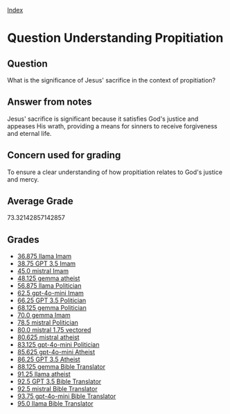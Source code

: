 
[Index](../../index.md)
# Question Understanding Propitiation
## Question
What is the significance of Jesus' sacrifice in the context of propitiation?

## Answer from notes
Jesus' sacrifice is significant because it satisfies God's justice and appeases His wrath, providing a means for sinners to receive forgiveness and eternal life.

## Concern used for grading
To ensure a clear understanding of how propitiation relates to God's justice and mercy.

## Average Grade
73.32142857142857

## Grades
 * [36.875 llama Imam](../answers/llama_Imam/Understanding_Propitiation.md)
 * [38.75 GPT 3.5 Imam](../answers/GPT_3.5_Imam/Understanding_Propitiation.md)
 * [45.0 mistral Imam](../answers/mistral_Imam/Understanding_Propitiation.md)
 * [48.125 gemma atheist](../answers/gemma_atheist/Understanding_Propitiation.md)
 * [56.875 llama Politician](../answers/llama_Politician/Understanding_Propitiation.md)
 * [62.5 gpt-4o-mini Imam](../answers/gpt-4o-mini_Imam/Understanding_Propitiation.md)
 * [66.25 GPT 3.5 Politician](../answers/GPT_3.5_Politician/Understanding_Propitiation.md)
 * [68.125 gemma Politician](../answers/gemma_Politician/Understanding_Propitiation.md)
 * [70.0 gemma Imam](../answers/gemma_Imam/Understanding_Propitiation.md)
 * [78.5 mistral Politician](../answers/mistral_Politician/Understanding_Propitiation.md)
 * [80.0 mistral 1.75 vectored](../answers/mistral_1.75_vectored/Understanding_Propitiation.md)
 * [80.625 mistral atheist](../answers/mistral_atheist/Understanding_Propitiation.md)
 * [83.125 gpt-4o-mini Politician](../answers/gpt-4o-mini_Politician/Understanding_Propitiation.md)
 * [85.625 gpt-4o-mini Atheist](../answers/gpt-4o-mini_Atheist/Understanding_Propitiation.md)
 * [86.25 GPT 3.5 Atheist](../answers/GPT_3.5_Atheist/Understanding_Propitiation.md)
 * [88.125 gemma Bible Translator](../answers/gemma_Bible_Translator/Understanding_Propitiation.md)
 * [91.25 llama atheist](../answers/llama_atheist/Understanding_Propitiation.md)
 * [92.5 GPT 3.5 Bible Translator](../answers/GPT_3.5_Bible_Translator/Understanding_Propitiation.md)
 * [92.5 mistral Bible Translator](../answers/mistral_Bible_Translator/Understanding_Propitiation.md)
 * [93.75 gpt-4o-mini Bible Translator](../answers/gpt-4o-mini_Bible_Translator/Understanding_Propitiation.md)
 * [95.0 llama Bible Translator](../answers/llama_Bible_Translator/Understanding_Propitiation.md)
